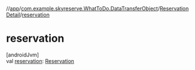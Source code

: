 //[app](../../../index.md)/[com.example.skyreserve.WhatToDo.DataTransferObject](../index.md)/[ReservationDetail](index.md)/[reservation](reservation.md)

# reservation

[androidJvm]\
val [reservation](reservation.md): [Reservation](../../com.example.skyreserve.database.room.entity/-reservation/index.md)
